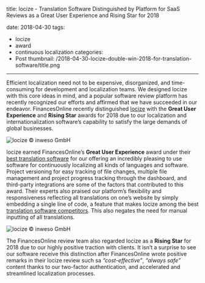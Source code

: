 title: locize - Translation Software Distinguished by Platform for SaaS Reviews as a Great User Experience and Rising Star for 2018

date: 2018-04-30
tags:
  - locize
  - award
  - continuous localization
categories:
  - Post
thumbnail: /2018-04-30-locize-double-win-2018-for-translation-software/title.png
---

Efficient localization need not to be expensive, disorganized, and time-consuming for development and localization teams. We designed locize with this core ideas in mind, and a popular software review platform has recently recognized our efforts and affirmed that we have succeeded in our endeavor. FinancesOnline recently distinguished [locize](https://reviews.financesonline.com/p/locize/) with the **Great User Experience** and **Rising Star** awards for 2018 due to our localization and internationalization software’s capability to satisfy the large demands of global businesses. 


![](User-Experience2018.png "locize © inweso GmbH")

locize earned FinancesOnline’s **Great User Experience** award under their [best translation software](https://translation.financesonline.com/) for our offering an incredibly pleasing to use software for continuously localizing all kinds of languages and software. Project versioning for easy tracking of file changes, multiple file management and project progress tracking through the dashboard, and third-party integrations are some of the factors that contributed to this award. Their experts also praised our platform’s flexibility and responsiveness reflecting all translations on one’s website by simply embedding a single line of code, a feature that makes locize among the best [translation software competitors](https://financesonline.com/top-10-alternatives-one-hour-translation-popular-translation-software-solutions/). This also negates the need for manual inputting of all translations.


![](Risign-Star2018.png "locize © inweso GmbH")

The FinancesOnline review team also regarded locize as a **Rising Star** for 2018 due to our highly positive traction with clients. It isn’t a surprise to see our software receive this distinction after FinancesOnline wrote positive remarks in their locize review such sa *“cost-effective”*, *“always safe”* content thanks to our two-factor authentication, and accelerated and streamlined localization processes. 
